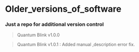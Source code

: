 # Older_versions_of_software
### Just a repo for additional version control

> Quantum Blink v1.0.0

> Quantum Blink v1.0.1 : Added manual ,description error fix. 
